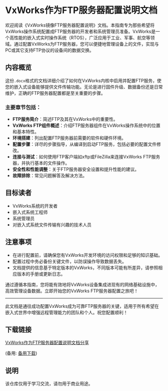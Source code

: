# VxWorks作为FTP服务器配置说明文档

欢迎阅读《VxWorks镜像FTP服务器配置说明》文档。本指南专为那些希望将VxWorks操作系统配置成FTP服务器的开发者和系统管理员准备。VxWorks是一个高性能的嵌入式实时操作系统（RTOS），广泛应用于工业、军事、航空等领域。通过配置VxWorks为FTP服务器，您可以便捷地管理设备上的文件，实现与PC或其它支持FTP协议的设备间的数据交换。

## 内容概览

这份`.docx`格式的文档详细介绍了如何在VxWorks内核中启用并配置FTP服务，使您的嵌入式设备能够提供文件传输功能。无论是进行固件升级、数据备份还是日常维护，正确的FTP服务器配置都是至关重要的步骤。

### 主要章节包括：

- **FTP服务简介**：简述FTP及其在VxWorks中的重要性。
- **VxWorks FTP组件概述**：介绍FTP服务器组件在VxWorks操作系统中的位置和基本特性。
- **环境搭建**：列出配置FTP服务器前需要的软件和硬件环境。
- **配置步骤**：详尽的步骤指导，从编译到启动FTP服务，包括必要的配置文件修改。
- **连接与测试**：如何使用FTP客户端如xftp或FileZilla来连接VxWorks FTP服务器，并执行基本的文件操作。
- **安全性和性能调整**：关于FTP服务器安全设置和提升性能的建议。
- **故障排除**：常见问题解答及解决方法。

## 目标读者

- VxWorks系统的开发者
- 嵌入式系统工程师
- 系统管理员
- 对嵌入式系统文件传输有兴趣的技术人员

## 注意事项

- 在进行配置前，请确保您有VxWorks开发环境的访问权限和足够的知识基础。
- 配置过程中务必备份关键文件，以防误操作导致数据丢失。
- 文档提供的信息基于特定版本的VxWorks，不同版本可能有所差异，请参照相应版本的手册或更新日志。

通过遵循本指南，您将能有效地将VxWorks设备集成进现有的网络基础设施中，高效管理设备数据。立即开始您的VxWorks FTP服务器配置之旅吧！

---

此文档是通往成功配置VxWorks成为可靠FTP服务器的关键，适用于所有希望在嵌入式世界中增强远程管理能力的团队和个人。祝您配置顺利！

## 下载链接
[VxWorks作为FTP服务器配置说明文档分享](https://pan.quark.cn/s/eb8e0482227b) 

(备用: [备用下载](https://pan.baidu.com/s/1hRsfRLa7FH4IDqOnOH1ZbA?pwd=1234))

## 说明

该仓库仅用于学习交流，请勿用于商业用途。
